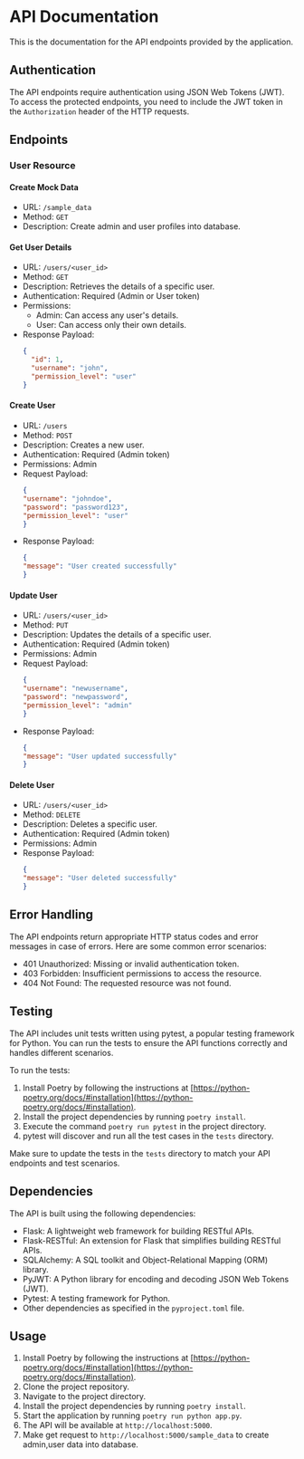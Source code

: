 # API Documentation

This is the documentation for the API endpoints provided by the application.

## Authentication

The API endpoints require authentication using JSON Web Tokens (JWT). To access the protected endpoints, you need to include the JWT token in the `Authorization` header of the HTTP requests.

## Endpoints

### User Resource

#### Create Mock Data

- URL: `/sample_data`
- Method: `GET`
- Description: Create admin and user profiles into database.


#### Get User Details

- URL: `/users/<user_id>`
- Method: `GET`
- Description: Retrieves the details of a specific user.
- Authentication: Required (Admin or User token)
- Permissions:
  - Admin: Can access any user's details.
  - User: Can access only their own details.
- Response Payload:
  ```json
  {
    "id": 1,
    "username": "john",
    "permission_level": "user"
  }

#### Create User

- URL: `/users`
- Method: `POST`
- Description: Creates a new user.
- Authentication: Required (Admin token)
- Permissions: Admin
- Request Payload:
  ```json
  {
  "username": "johndoe",
  "password": "password123",
  "permission_level": "user"
  }

- Response Payload:
  ```json
  {
  "message": "User created successfully"
  }


#### Update User

- URL: `/users/<user_id>`
- Method: `PUT`
- Description: Updates the details of a specific user.
- Authentication: Required (Admin token)
- Permissions: Admin
- Request Payload:
  ```json
  {
  "username": "newusername",
  "password": "newpassword",
  "permission_level": "admin"
  }


- Response Payload:
  ```json
  {
  "message": "User updated successfully"
  }


#### Delete User

- URL: `/users/<user_id>`
- Method: `DELETE`
- Description: Deletes a specific user.
- Authentication: Required (Admin token)
- Permissions: Admin
- Response Payload:
  ```json
  {
  "message": "User deleted successfully"
  }


## Error Handling

The API endpoints return appropriate HTTP status codes and error messages in case of errors. Here are some common error scenarios:

- 401 Unauthorized: Missing or invalid authentication token.
- 403 Forbidden: Insufficient permissions to access the resource.
- 404 Not Found: The requested resource was not found.


## Testing

The API includes unit tests written using pytest, a popular testing framework for Python. You can run the tests to ensure the API functions correctly and handles different scenarios.

To run the tests:

1. Install Poetry by following the instructions at [https://python-poetry.org/docs/#installation](https://python-poetry.org/docs/#installation).
2. Install the project dependencies by running `poetry install`.
3. Execute the command `poetry run pytest` in the project directory.
4. pytest will discover and run all the test cases in the `tests` directory.

Make sure to update the tests in the `tests` directory to match your API endpoints and test scenarios.

## Dependencies

The API is built using the following dependencies:

- Flask: A lightweight web framework for building RESTful APIs.
- Flask-RESTful: An extension for Flask that simplifies building RESTful APIs.
- SQLAlchemy: A SQL toolkit and Object-Relational Mapping (ORM) library.
- PyJWT: A Python library for encoding and decoding JSON Web Tokens (JWT).
- Pytest: A testing framework for Python.
- Other dependencies as specified in the `pyproject.toml` file.

## Usage

1. Install Poetry by following the instructions at [https://python-poetry.org/docs/#installation](https://python-poetry.org/docs/#installation).
2. Clone the project repository.
3. Navigate to the project directory.
4. Install the project dependencies by running `poetry install`.
5. Start the application by running `poetry run python app.py`.
6. The API will be available at `http://localhost:5000`.
7. Make get request to `http://localhost:5000/sample_data` to create admin,user data into database.